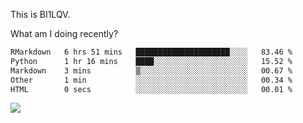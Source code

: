 This is BI1LQV.

What am I doing recently?

<!--START_SECTION:waka-->

```txt
RMarkdown   6 hrs 51 mins   █████████████████████░░░░   83.46 %
Python      1 hr 16 mins    ████░░░░░░░░░░░░░░░░░░░░░   15.52 %
Markdown    3 mins          ▒░░░░░░░░░░░░░░░░░░░░░░░░   00.67 %
Other       1 min           ░░░░░░░░░░░░░░░░░░░░░░░░░   00.34 %
HTML        0 secs          ░░░░░░░░░░░░░░░░░░░░░░░░░   00.01 %
```

<!--END_SECTION:waka-->

<img src="https://github-readme-stats.vercel.app/api?username=bi1lqv&show_icons=true&count_private=true">
